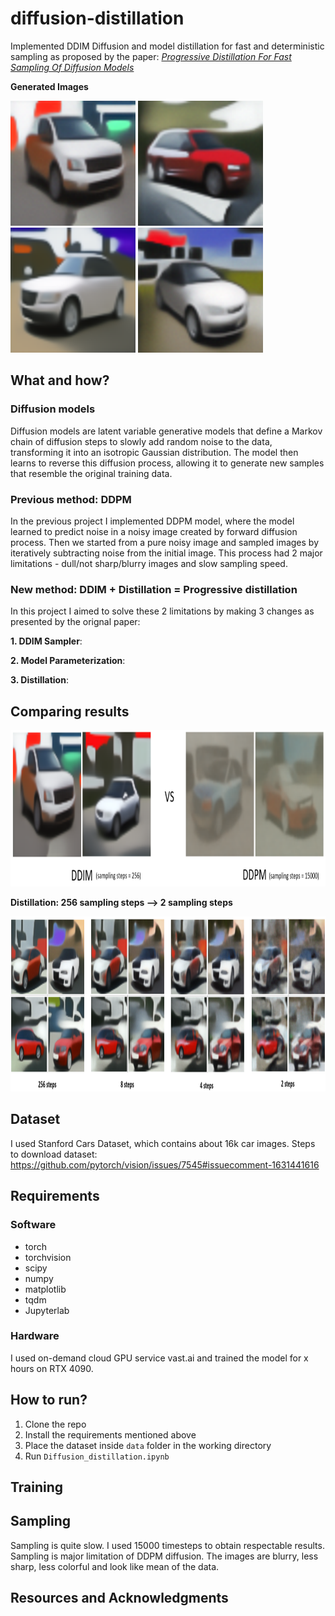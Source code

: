 # diffusion-distillation
Implemented DDIM Diffusion and model distillation for fast and deterministic sampling as proposed by the paper: [*Progressive Distillation For Fast Sampling Of Diffusion Models*](https://arxiv.org/abs/2202.00512)

**Generated Images**

<img src="https://github.com/Avenger-py/diffusion-distillation/blob/main/assets/image_0_256.png" width="200" height="200"> <img src="https://github.com/Avenger-py/diffusion-distillation/blob/main/assets/image_1_256.png" width="200" height="200"> <img src="https://github.com/Avenger-py/diffusion-distillation/blob/main/assets/image_2_256.png" width="200" height="200"> <img src="https://github.com/Avenger-py/diffusion-distillation/blob/main/assets/image_3_256.png" width="200" height="200">

## What and how?

### Diffusion models
Diffusion models are latent variable generative models that define a Markov chain of diffusion steps to slowly add random noise to the data, transforming it into an isotropic Gaussian distribution. The model then learns to reverse this diffusion process, allowing it to generate new samples that resemble the original training data.

### Previous method: DDPM
In the previous project I implemented DDPM model, where the model learned to predict noise in a noisy image created by forward diffusion process. Then we started from a pure noisy image and sampled images by iteratively subtracting noise from the initial image. This process had 2 major limitations - dull/not sharp/blurry images and slow sampling speed.

### New method: DDIM + Distillation = Progressive distillation
In this project I aimed to solve these 2 limitations by making 3 changes as presented by the orignal paper:

**1. DDIM Sampler**:

**2. Model Parameterization**:

**3. Distillation**:   

## Comparing results

<img src="https://github.com/Avenger-py/diffusion-distillation/blob/main/assets/ddim-vs-ddpm.png" width="1000" height="250">

**Distillation: 256 sampling steps --> 2 sampling steps**

<img src="https://github.com/Avenger-py/diffusion-distillation/blob/main/assets/compare-distillation.png" width="1000" height="280">

## Dataset
I used Stanford Cars Dataset, which contains about 16k car images. Steps to download dataset: https://github.com/pytorch/vision/issues/7545#issuecomment-1631441616

## Requirements
### Software
- torch
- torchvision
- scipy
- numpy
- matplotlib
- tqdm
- Jupyterlab

### Hardware
I used on-demand cloud GPU service vast.ai and trained the model for x hours on RTX 4090.

## How to run?
1. Clone the repo
2. Install the requirements mentioned above
3. Place the dataset inside `data` folder in the working directory
4. Run `Diffusion_distillation.ipynb`

## Training

## Sampling
Sampling is quite slow. I used 15000 timesteps to obtain respectable results.
Sampling is major limitation of DDPM diffusion. The images are blurry, less sharp, less colorful and look like mean of the data.

## Resources and Acknowledgments


